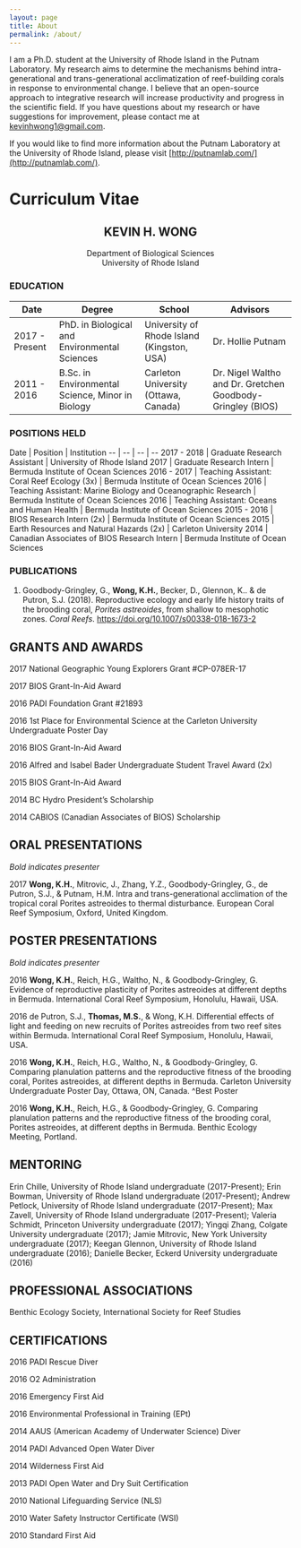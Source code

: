 ```yaml
---
layout: page
title: About
permalink: /about/
---
```

I am a Ph.D. student at the University of Rhode Island in the Putnam Laboratory. My research aims to determine the mechanisms behind intra-generational and trans-generational acclimatization of reef-building corals in response to environmental change. I believe that an open-source approach to integrative research will increase productivity and progress in the scientific field. If you have questions about my research or have suggestions for improvement, please contact me at [kevinhwong1@gmail.com](mailto:kevinhwong1@gmail.com).

If you would like to find more information about the Putnam Laboratory at the University of Rhode Island, please visit [http://putnamlab.com/](http://putnamlab.com/).

# Curriculum Vitae

## <center>KEVIN H. WONG</center>
<center>Department of Biological Sciences</center>
<center>University of Rhode Island</center>

### EDUCATION

Date | Degree | School | Advisors
-- | -- | -- | --
2017 - Present | PhD. in Biological and Environmental Sciences | University of Rhode Island (Kingston, USA) | Dr. Hollie Putnam
2011 - 2016 |	B.Sc. in Environmental Science, Minor in Biology | Carleton University (Ottawa, Canada) | Dr. Nigel Waltho and Dr. Gretchen Goodbody-Gringley (BIOS)

### POSITIONS HELD

Date | Position | Institution
-- | -- | -- | --
2017 - 2018	| Graduate Research Assistant | University of Rhode Island
2017	| Graduate Research Intern | Bermuda Institute of Ocean Sciences
2016 - 2017	| Teaching Assistant: Coral Reef Ecology (3x)  | Bermuda Institute of Ocean Sciences
2016	| Teaching Assistant: Marine Biology and Oceanographic Research | Bermuda Institute of Ocean Sciences
2016	| Teaching Assistant: Oceans and Human Health | Bermuda Institute of Ocean Sciences
2015 - 2016	| BIOS Research Intern (2x) | Bermuda Institute of Ocean Sciences
2015	| Earth Resources and Natural Hazards (2x) | Carleton University
2014	| Canadian Associates of BIOS Research Intern | Bermuda Institute of Ocean Sciences

### PUBLICATIONS

1. Goodbody-Gringley, G., **Wong, K.H.**, Becker, D., Glennon, K.. & de Putron, S.J. (2018). Reproductive ecology and early life history traits of the brooding coral, *Porites astreoides*, from shallow to mesophotic zones. *Coral Reefs*. https://doi.org/10.1007/s00338-018-1673-2

## GRANTS AND AWARDS

2017	National Geographic Young Explorers Grant #CP-078ER-17

2017	BIOS Grant-In-Aid Award

2016	PADI Foundation Grant #21893

2016	1st Place for Environmental Science at the Carleton University Undergraduate Poster Day

2016	BIOS Grant-In-Aid Award

2016	Alfred and Isabel Bader Undergraduate Student Travel Award (2x)

2015	BIOS Grant-In-Aid Award

2014	BC Hydro President’s Scholarship

2014	CABIOS (Canadian Associates of BIOS) Scholarship

## ORAL PRESENTATIONS

*Bold indicates presenter*

2017  **Wong, K.H.**, Mitrovic, J., Zhang, Y.Z.,  Goodbody-Gringley, G., de Putron, S.J., & Putnam, H.M. Intra and trans-generational acclimation of the tropical coral Porites astreoides to thermal  disturbance. European Coral Reef Symposium, Oxford, United Kingdom.



## POSTER PRESENTATIONS

*Bold indicates presenter*

2016	**Wong, K.H.**, Reich, H.G., Waltho, N., & Goodbody-Gringley, G. Evidence of reproductive plasticity of Porites astreoides at different depths in Bermuda. International Coral Reef Symposium, Honolulu, Hawaii, USA.

2016	de Putron, S.J., **Thomas, M.S.**, & Wong, K.H. Differential effects of light and feeding on new recruits of Porites astreoides from two reef sites within Bermuda. International Coral Reef Symposium, Honolulu, Hawaii, USA.

2016	**Wong, K.H.**, Reich, H.G., Waltho, N., & Goodbody-Gringley, G. Comparing planulation patterns and the reproductive fitness of the brooding coral, Porites astreoides, at different depths in Bermuda. Carleton University Undergraduate Poster Day, Ottawa, ON, Canada. ^Best Poster

2016	**Wong, K.H.**, Reich, H.G., & Goodbody-Gringley, G. Comparing planulation patterns and the reproductive fitness of the brooding coral, Porites astreoides, at different depths in Bermuda. Benthic Ecology Meeting, Portland.

## MENTORING

Erin Chille, University of Rhode Island undergraduate (2017-Present); Erin Bowman, University of Rhode Island undergraduate (2017-Present); Andrew Petlock, University of Rhode Island undergraduate (2017-Present); Max Zavell, University of Rhode Island undergraduate (2017-Present); Valeria Schmidt, Princeton University undergraduate (2017); Yingqi Zhang, Colgate University undergraduate (2017); Jamie Mitrovic, New York University undergraduate (2017); Keegan Glennon, University of Rhode Island undergraduate (2016); Danielle Becker, Eckerd University undergraduate (2016)

## PROFESSIONAL ASSOCIATIONS

Benthic Ecology Society, International Society for Reef Studies

## CERTIFICATIONS

2016	PADI Rescue Diver

2016	O2 Administration

2016	Emergency First Aid

2016	Environmental Professional in Training (EPt)		   	

2014	AAUS (American Academy of Underwater Science) Diver

2014	PADI Advanced Open Water Diver

2014	Wilderness First Aid 	

2013	PADI Open Water and Dry Suit Certification

2010	National Lifeguarding Service (NLS)

2010	Water Safety Instructor Certificate (WSI)

2010	Standard First Aid
